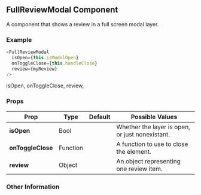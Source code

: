 ## FullReviewModal Component
A component that shows a review in a full screen modal layer.

### Example

```js
<FullReviewModal
  isOpen={this.isModalOpen}
  onToggleClose={this.handleClose}
  review={myReview}
/>
```
  isOpen,
  onToggleClose,
  review,
### Props

| Prop          | Type     | Default     | Possible Values
| ------------- | -------- | ----------- | ---------------------------------------------
| **isOpen**    | Bool   |             | Whether the layer is open, or just nonexistant.
| **onToggleClose**    | Function   |             | A function to use to close the element.
| **review**    | Object   |             | An object representing one review item.


### Other Information
